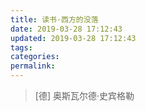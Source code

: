 ```yaml
---
title: 读书·西方的没落
date: 2019-03-28 17:12:43
updated: 2019-03-28 17:12:43
tags:
categories:
permalink:
---
```


> [德] 奥斯瓦尔德·史宾格勒